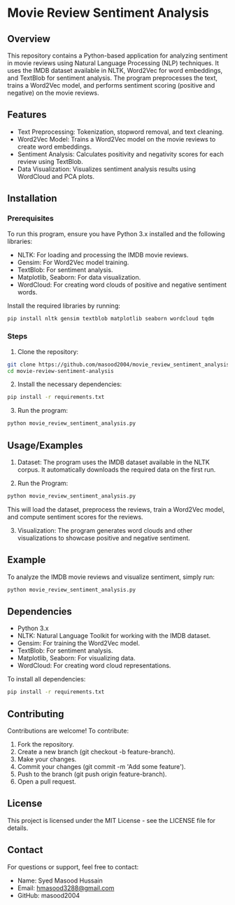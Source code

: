 
# Movie Review Sentiment Analysis

## Overview
This repository contains a Python-based application for analyzing sentiment in movie reviews using Natural Language Processing (NLP) techniques. It uses the IMDB dataset available in NLTK, Word2Vec for word embeddings, and TextBlob for sentiment analysis. The program preprocesses the text, trains a Word2Vec model, and performs sentiment scoring (positive and negative) on the movie reviews.

## Features
- Text Preprocessing: Tokenization, stopword removal, and text cleaning.
- Word2Vec Model: Trains a Word2Vec model on the movie reviews to create word embeddings.
- Sentiment Analysis: Calculates positivity and negativity scores for each review using TextBlob.
- Data Visualization: Visualizes sentiment analysis results using WordCloud and PCA plots.

## Installation

### Prerequisites

To run this program, ensure you have Python 3.x installed and the following libraries:

- NLTK: For loading and processing the IMDB movie reviews.
- Gensim: For Word2Vec model training.
- TextBlob: For sentiment analysis.
- Matplotlib, Seaborn: For data visualization.
- WordCloud: For creating word clouds of positive and negative sentiment words.

Install the required libraries by running:

```bash
pip install nltk gensim textblob matplotlib seaborn wordcloud tqdm
```

### Steps

1. Clone the repository:

```bash
git clone https://github.com/masood2004/movie_review_sentiment_analysis.git
cd movie-review-sentiment-analysis
```

2. Install the necessary dependencies:

```bash
pip install -r requirements.txt
```

3. Run the program:

```bash
python movie_review_sentiment_analysis.py
```


## Usage/Examples

1. Dataset: The program uses the IMDB dataset available in the NLTK corpus. It automatically downloads the required data on the first run.

2. Run the Program:

```bash
python movie_review_sentiment_analysis.py
```

This will load the dataset, preprocess the reviews, train a Word2Vec model, and compute sentiment scores for the reviews.

3. Visualization: The program generates word clouds and other visualizations to showcase positive and negative sentiment.

## Example
To analyze the IMDB movie reviews and visualize sentiment, simply run:

```bash
python movie_review_sentiment_analysis.py
```


## Dependencies

- Python 3.x
- NLTK: Natural Language Toolkit for working with the IMDB dataset.
- Gensim: For training the Word2Vec model.
- TextBlob: For sentiment analysis.
- Matplotlib, Seaborn: For visualizing data.
- WordCloud: For creating word cloud representations.

To install all dependencies:

```bash
pip install -r requirements.txt
```

## Contributing
Contributions are welcome! To contribute:

1. Fork the repository.
2. Create a new branch (git checkout -b feature-branch).
3. Make your changes.
4. Commit your changes (git commit -m 'Add some feature').
5. Push to the branch (git push origin feature-branch).
6. Open a pull request.

## License
This project is licensed under the MIT License - see the LICENSE file for details.

## Contact
For questions or support, feel free to contact:

- Name: Syed Masood Hussain
- Email: hmasood3288@gmail.com
- GitHub: masood2004